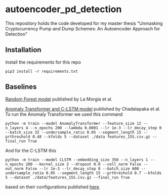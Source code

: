 # autoencoder_pd_detection
This repository holds the code developed for my master thesis "Unmasking Cryptocurrency Pump and Dump Schemes:
An Autoencoder Approach for Detection"

## Installation
Install the requirements for this repo
```
pip3 install -r requirements.txt
```



## Baselines

[Random Forest model](https://github.com/SystemsLab-Sapienza/pump-and-dump-dataset) published by La Morgia et al. 

[Anomaly Transformer and C-LSTM model](https://github.com/Derposoft/crypto_pump_and_dump_with_deep_learning) published by Chadalapaka et al.
To run the Anomaly Transformer we used this command
```
python -m train --model AnomalyTransformer --feature_size 12 --n_layers 4 --n_epochs 200 --lambda 0.0001 --lr 1e-3 --lr_decay_step 0 --batch_size 32 --undersample_ratio 0.05 --segment_length 15 --prthreshold 0.48 --kfolds 5 --dataset ./data features_15S.csv.gz --final_run True
```
And for the C-LSTM this
```
python -m train --model CLSTM --embedding_size 350 --n_layers 1 --n_epochs 200 --kernel_size 3 --dropout 0.0 --cell_norm False --out_norm False --lr 1e-3 --lr_decay_step 0 --batch_size 600 --undersample_ratio 0.05 --segment_length 15 --prthreshold 0.7 --kfolds 5 --dataset ./data/features_15S.csv.gz --final_run True
```
based on their configurations published [here](https://github.com/Derposoft/crypto_pump_and_dump_with_deep_learning/tree/main/models).

